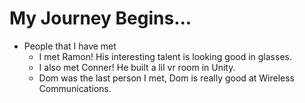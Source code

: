 # My Journey Begins...
- People that I have met
    - I met Ramon! His interesting talent is looking good in glasses.
    - I also met Conner! He built a lil vr room in Unity.
    - Dom was the last person I met, Dom is really good at Wireless Communications.

